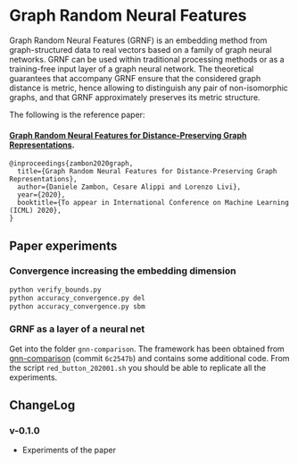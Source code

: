 # Graph Random Neural Features

Graph Random Neural Features (GRNF) is an embedding method from graph-structured data to real vectors based on a family of graph neural networks. 
GRNF can be used within traditional processing methods or as a training-free input layer of a graph neural network. 
The theoretical guarantees that accompany GRNF ensure that the considered graph distance is metric, hence allowing to distinguish any pair of non-isomorphic graphs, and that GRNF approximately preserves its metric structure. 

The following is the reference paper:

#### [Graph Random Neural Features for Distance-Preserving Graph Representations](https://arxiv.org/abs/1909.03790).

```
@inproceedings{zambon2020graph,
  title={Graph Random Neural Features for Distance-Preserving Graph Representations},
  author={Daniele Zambon, Cesare Alippi and Lorenzo Livi},
  year={2020},
  booktitle={To appear in International Conference on Machine Learning (ICML) 2020},
}
```


## Paper experiments


### Convergence increasing the embedding dimension

```bash
python verify_bounds.py
python accuracy_convergence.py del
python accuracy_convergence.py sbm
```


### GRNF as a layer of a neural net

Get into the folder `gnn-comparison`. The framework has been obtained from [gnn-comparison](https://github.com/diningphil/gnn-comparison) (commit `6c2547b`) and contains some additional code.
From the script `red_button_202001.sh` you should be able to replicate all the experiments.


## ChangeLog

### v-0.1.0
* Experiments of the paper
